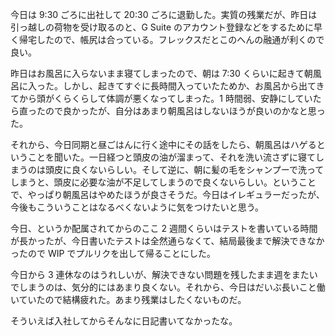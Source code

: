 今日は 9:30 ごろに出社して 20:30 ごろに退勤した。実質の残業だが、昨日は引っ越しの荷物を受け取るのと、G Suite のアカウント登録などをするために早く帰宅したので、帳尻は合っている。フレックスだとこのへんの融通が利くので良い。

昨日はお風呂に入らないまま寝てしまったので、朝は 7:30 くらいに起きて朝風呂に入った。しかし、起きてすぐに長時間入っていたためか、お風呂から出てきてから頭がくらくらして体調が悪くなってしまった。1 時間弱、安静にしていたら直ったので良かったが、自分はあまり朝風呂はしないほうが良いのかなと思った。

それから、今日同期と昼ごはんに行く途中にその話をしたら、朝風呂はハゲるということを聞いた。一日経つと頭皮の油が溜まって、それを洗い流さずに寝てしまうのは頭皮に良くないらしい。そして逆に、朝に髪の毛をシャンプーで洗ってしまうと、頭皮に必要な油が不足してしまうので良くないらしい。ということで、やっぱり朝風呂はやめたほうが良さそうだ。今日はイレギュラーだったが、今後もこういうことはなるべくないように気をつけたいと思う。

今日、というか配属されてからのここ 2 週間くらいはテストを書いている時間が長かったが、今日書いたテストは全然通らなくて、結局最後まで解決できなかったので WIP でプルリクを出して帰ることにした。

今日から 3 連休なのはうれしいが、解決できない問題を残したまま週をまたいでしまうのは、気分的にはあまり良くない。それから、今日はだいぶ長いこと働いていたので結構疲れた。あまり残業はしたくないものだ。

そういえば入社してからそんなに日記書いてなかったな。

